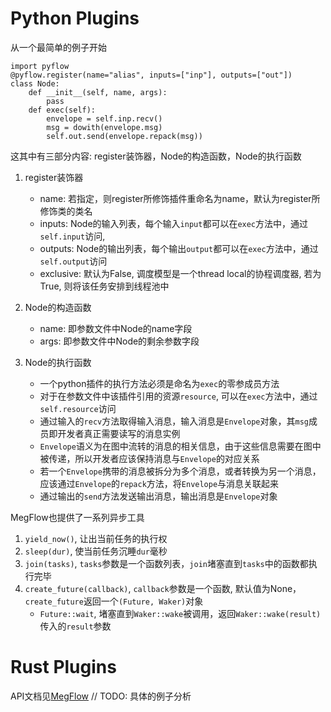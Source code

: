 # Python Plugins

从一个最简单的例子开始
```
import pyflow
@pyflow.register(name="alias", inputs=["inp"], outputs=["out"])
class Node:
    def __init__(self, name, args):
        pass
    def exec(self):
        envelope = self.inp.recv()
        msg = dowith(envelope.msg)
        self.out.send(envelope.repack(msg))
```

这其中有三部分内容: register装饰器，Node的构造函数，Node的执行函数

1. register装饰器
    - name: 若指定，则register所修饰插件重命名为name，默认为register所修饰类的类名
    - inputs: Node的输入列表，每个输入`input`都可以在`exec`方法中，通过`self.input`访问,
    - outputs: Node的输出列表，每个输出`output`都可以在`exec`方法中，通过`self.output`访问
    - exclusive: 默认为False, 调度模型是一个thread local的协程调度器, 若为True, 则将该任务安排到线程池中

2. Node的构造函数
    - name: 即参数文件中Node的name字段
    - args: 即参数文件中Node的剩余参数字段

3. Node的执行函数
    - 一个python插件的执行方法必须是命名为`exec`的零参成员方法
    - 对于在参数文件中该插件引用的资源`resource`, 可以在`exec`方法中，通过`self.resource`访问
    - 通过输入的`recv`方法取得输入消息，输入消息是`Envelope`对象，其`msg`成员即开发者真正需要读写的消息实例
    - `Envelope`语义为在图中流转的消息的相关信息，由于这些信息需要在图中被传递，所以开发者应该保持消息与`Envelope`的对应关系
    - 若一个`Envelope`携带的消息被拆分为多个消息，或者转换为另一个消息，应该通过`Envelope`的`repack`方法，将`Envelope`与消息关联起来
    - 通过输出的`send`方法发送输出消息，输出消息是`Envelope`对象

MegFlow也提供了一系列异步工具
1. `yield_now()`, 让出当前任务的执行权
2. `sleep(dur)`, 使当前任务沉睡`dur`毫秒
3. `join(tasks)`, `tasks`参数是一个函数列表，`join`堵塞直到`tasks`中的函数都执行完毕
4. `create_future(callback)`, `callback`参数是一个函数, 默认值为None，`create_future`返回一个`(Future, Waker)`对象
    - `Future::wait`, 堵塞直到`Waker::wake`被调用，返回`Waker::wake(result)`传入的`result`参数

# Rust Plugins

API文档见[MegFlow](http://coreteam.pages-git-core.megvii-inc.com/megflow)
// TODO: 具体的例子分析
